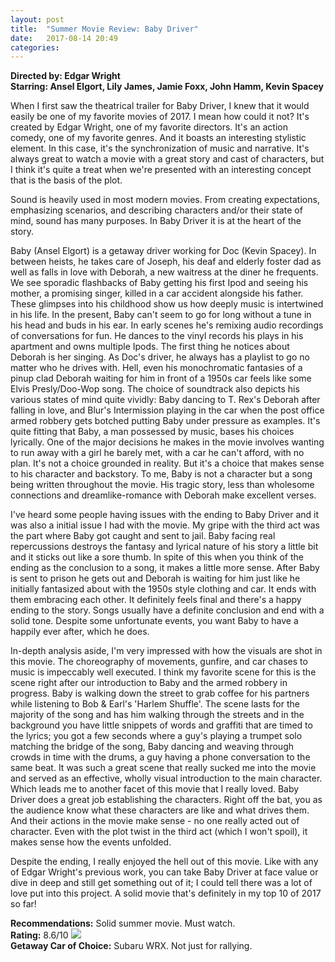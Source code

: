 ```yaml
---
layout: post
title:  "Summer Movie Review: Baby Driver"
date:   2017-08-14 20:49
categories:
---
```

**Directed by: Edgar Wright**  
**Starring: Ansel Elgort, Lily James, Jamie Foxx, John Hamm, Kevin Spacey**

When I first saw the theatrical trailer for Baby Driver, I knew that it would easily be one of my favorite movies of 2017. I mean how could it not? It's created by Edgar Wright, one of my favorite directors. It's an action comedy, one of my favorite genres. And it boasts an interesting stylistic element. In this case, it's the synchronization of music and narrative. It's always great to watch a movie with a great story and cast of characters, but I think it's quite a treat when we're presented with an interesting concept that is the basis of the plot.

Sound is heavily used in most modern movies. From creating expectations, emphasizing scenarios, and describing characters and/or their state of mind, sound has many purposes. In Baby Driver it is at the heart of the story.

Baby (Ansel Elgort) is a getaway driver working for Doc (Kevin Spacey). In between heists, he takes care of Joseph, his deaf and elderly foster dad as well as falls in love with Deborah, a new waitress at the diner he frequents. We see sporadic flashbacks of Baby getting his first Ipod and seeing his mother, a promising singer, killed in a car accident alongside his father. These glimpses into his childhood show us how deeply music is intertwined in his life. In the present, Baby can't seem to go for long without a tune in his head and buds in his ear. In early scenes he's remixing audio recordings of conversations for fun. He dances to the vinyl records his plays in his apartment and owns multiple Ipods. The first thing he notices about Deborah is her singing. As Doc's driver, he always has a playlist to go no matter who he drives with. Hell, even his monochromatic fantasies of a pinup clad Deborah waiting for him in front of a 1950s car feels like some Elvis Presly/Doo-Wop song. The choice of soundtrack also depicts his various states of mind quite vividly: Baby dancing to T. Rex's Deborah after falling in love, and Blur's Intermission playing in the car when the post office armed robbery gets botched putting Baby under pressure as examples. It's quite fitting that Baby, a man possessed by music, bases his choices lyrically. One of the major decisions he makes in the movie involves wanting to run away with a girl he barely met, with a car he can't afford, with no plan. It's not a choice grounded in reality. But it's a choice that makes sense to his character and backstory. To me, Baby is not a character but a song being written throughout the movie. His tragic story, less than wholesome connections and dreamlike-romance with Deborah make excellent verses.

I've heard some people having issues with the ending to Baby Driver and it was also a initial issue I had with the movie. My gripe with the third act was the part where Baby got caught and sent to jail. Baby facing real repercussions destroys the fantasy and lyrical nature of his story a little bit and it sticks out like a sore thumb. In spite of this when you think of the ending as the conclusion to a song, it makes a little more sense. After Baby is sent to prison he gets out and Deborah is waiting for him just like he initially fantasized about with the 1950s style clothing and car. It ends with them embracing each other. It definitely feels final and there's a happy ending to the story. Songs usually have a definite conclusion and end with a solid tone. Despite some unfortunate events, you want Baby to have a happily ever after, which he does.

In-depth analysis aside, I'm very impressed with how the visuals are shot in this movie. The choreography of movements, gunfire, and car chases to music is impeccably well executed. I think my favorite scene for this is the scene right after our introduction to Baby and the armed robbery in progress. Baby is walking down the street to grab coffee for his partners while listening to Bob & Earl's 'Harlem Shuffle'. The scene lasts for the majority of the song and has him walking through the streets and in the background you have little snippets of words and graffiti that are timed to the lyrics; you got a few seconds where a guy's playing a trumpet solo matching the bridge of the song, Baby dancing and weaving through crowds in time with the drums, a guy having a phone conversation to the same beat. It was such a great scene that really sucked me into the movie and served as an effective, wholly visual introduction to the main character. Which leads me to another facet of this movie that I really loved. Baby Driver does a great job establishing the characters. Right off the bat, you as the audience know what these characters are like and what drives them. And their actions in the movie make sense - no one really acted out of character. Even with the plot twist in the third act (which I won't spoil), it makes sense how the events unfolded.

Despite the ending, I really enjoyed the hell out of this movie. Like with any of Edgar Wright's previous work, you can take Baby Driver at face value or dive in deep and still get something out of it; I could tell there was a lot of love put into this project. A solid movie that's definitely in my top 10 of 2017 so far!

**Recommendations:** Solid summer movie. Must watch.  
**Rating:** 8.6/10
![](https://media.giphy.com/media/qq1cV75OocOvm/giphy.gif)  
**Getaway Car of Choice:** Subaru WRX. Not just for rallying.
